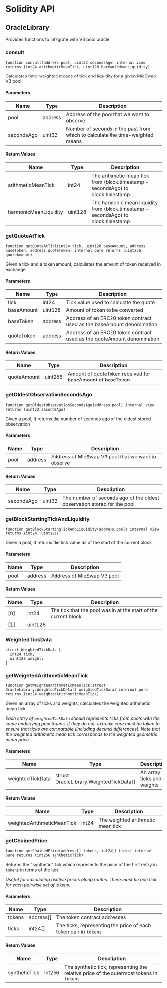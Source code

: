 # Solidity API

## OracleLibrary

Provides functions to integrate with V3 pool oracle

### consult

```solidity
function consult(address pool, uint32 secondsAgo) internal view returns (int24 arithmeticMeanTick, uint128 harmonicMeanLiquidity)
```

Calculates time-weighted means of tick and liquidity for a given MieSwap V3 pool

#### Parameters

| Name       | Type    | Description                                                                   |
| ---------- | ------- | ----------------------------------------------------------------------------- |
| pool       | address | Address of the pool that we want to observe                                   |
| secondsAgo | uint32  | Number of seconds in the past from which to calculate the time-weighted means |

#### Return Values

| Name                  | Type    | Description                                                                        |
| --------------------- | ------- | ---------------------------------------------------------------------------------- |
| arithmeticMeanTick    | int24   | The arithmetic mean tick from (block.timestamp - secondsAgo) to block.timestamp    |
| harmonicMeanLiquidity | uint128 | The harmonic mean liquidity from (block.timestamp - secondsAgo) to block.timestamp |

### getQuoteAtTick

```solidity
function getQuoteAtTick(int24 tick, uint128 baseAmount, address baseToken, address quoteToken) internal pure returns (uint256 quoteAmount)
```

Given a tick and a token amount, calculates the amount of token received in exchange

#### Parameters

| Name       | Type    | Description                                                             |
| ---------- | ------- | ----------------------------------------------------------------------- |
| tick       | int24   | Tick value used to calculate the quote                                  |
| baseAmount | uint128 | Amount of token to be converted                                         |
| baseToken  | address | Address of an ERC20 token contract used as the baseAmount denomination  |
| quoteToken | address | Address of an ERC20 token contract used as the quoteAmount denomination |

#### Return Values

| Name        | Type    | Description                                               |
| ----------- | ------- | --------------------------------------------------------- |
| quoteAmount | uint256 | Amount of quoteToken received for baseAmount of baseToken |

### getOldestObservationSecondsAgo

```solidity
function getOldestObservationSecondsAgo(address pool) internal view returns (uint32 secondsAgo)
```

Given a pool, it returns the number of seconds ago of the oldest stored observation

#### Parameters

| Name | Type    | Description                                        |
| ---- | ------- | -------------------------------------------------- |
| pool | address | Address of MieSwap V3 pool that we want to observe |

#### Return Values

| Name       | Type   | Description                                                             |
| ---------- | ------ | ----------------------------------------------------------------------- |
| secondsAgo | uint32 | The number of seconds ago of the oldest observation stored for the pool |

### getBlockStartingTickAndLiquidity

```solidity
function getBlockStartingTickAndLiquidity(address pool) internal view returns (int24, uint128)
```

Given a pool, it returns the tick value as of the start of the current block

#### Parameters

| Name | Type    | Description                |
| ---- | ------- | -------------------------- |
| pool | address | Address of MieSwap V3 pool |

#### Return Values

| Name | Type    | Description                                                     |
| ---- | ------- | --------------------------------------------------------------- |
| [0]  | int24   | The tick that the pool was in at the start of the current block |
| [1]  | uint128 |                                                                 |

### WeightedTickData

```solidity
struct WeightedTickData {
  int24 tick;
  uint128 weight;
}
```

### getWeightedArithmeticMeanTick

```solidity
function getWeightedArithmeticMeanTick(struct OracleLibrary.WeightedTickData[] weightedTickData) internal pure returns (int24 weightedArithmeticMeanTick)
```

Given an array of ticks and weights, calculates the weighted arithmetic mean tick

_Each entry of `weightedTickData` should represents ticks from pools with the same underlying pool tokens. If they do not,
extreme care must be taken to ensure that ticks are comparable (including decimal differences).
Note that the weighted arithmetic mean tick corresponds to the weighted geometric mean price._

#### Parameters

| Name             | Type                                    | Description                   |
| ---------------- | --------------------------------------- | ----------------------------- |
| weightedTickData | struct OracleLibrary.WeightedTickData[] | An array of ticks and weights |

#### Return Values

| Name                       | Type  | Description                       |
| -------------------------- | ----- | --------------------------------- |
| weightedArithmeticMeanTick | int24 | The weighted arithmetic mean tick |

### getChainedPrice

```solidity
function getChainedPrice(address[] tokens, int24[] ticks) internal pure returns (int256 syntheticTick)
```

Returns the "synthetic" tick which represents the price of the first entry in `tokens` in terms of the last

_Useful for calculating relative prices along routes.
There must be one tick for each pairwise set of tokens._

#### Parameters

| Name   | Type      | Description                                                      |
| ------ | --------- | ---------------------------------------------------------------- |
| tokens | address[] | The token contract addresses                                     |
| ticks  | int24[]   | The ticks, representing the price of each token pair in `tokens` |

#### Return Values

| Name          | Type   | Description                                                                             |
| ------------- | ------ | --------------------------------------------------------------------------------------- |
| syntheticTick | int256 | The synthetic tick, representing the relative price of the outermost tokens in `tokens` |
